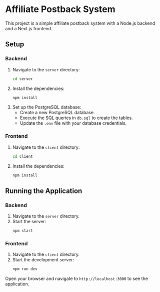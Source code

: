 # Affiliate Postback System

This project is a simple affiliate postback system with a Node.js backend and a Next.js frontend.

## Setup

### Backend

1.  Navigate to the `server` directory:
    ```bash
    cd server
    ```
2.  Install the dependencies:
    ```bash
    npm install
    ```
3.  Set up the PostgreSQL database:
    *   Create a new PostgreSQL database.
    *   Execute the SQL queries in `db.sql` to create the tables.
    *   Update the `.env` file with your database credentials.

### Frontend

1.  Navigate to the `client` directory:
    ```bash
    cd client
    ```
2.  Install the dependencies:
    ```bash
    npm install
    ```

## Running the Application

### Backend

1.  Navigate to the `server` directory.
2.  Start the server:
    ```bash
    npm start
    ```

### Frontend

1.  Navigate to the `client` directory.
2.  Start the development server:
    ```bash
    npm run dev
    ```

Open your browser and navigate to `http://localhost:3000` to see the application.
